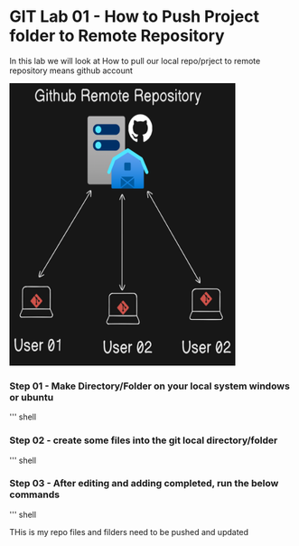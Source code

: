# GIT Lab 01 - How to Push Project folder to Remote Repository

In this lab we will look at How to pull our local repo/prject to remote repository means github account


<img src="imges/diagram.png" alt="Github Diagram" width="400" height="500">


### Step 01 - Make Directory/Folder on your local system windows or ubuntu

''' shell


### Step 02 - create some files into the git local directory/folder

''' shell


### Step 03 - After editing and adding completed, run the below commands

''' shell

THis is my repo files  and filders need to be pushed and updated



